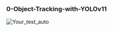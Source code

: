 ﻿### 0-Object-Tracking-with-YOLOv11
![Your_test_auto](https://github.com/user-attachments/assets/2feba1c8-1931-4145-a3a5-dfb0abe24b82)
